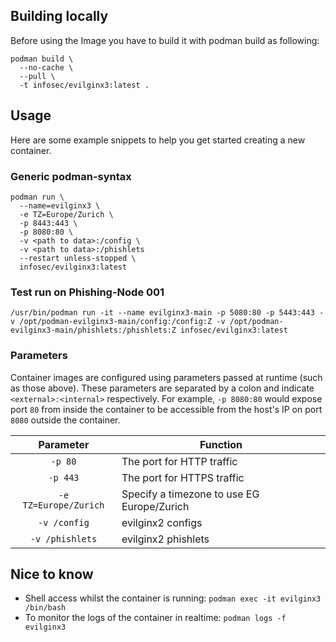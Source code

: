 ## Building locally

Before using the Image you have to build it with podman build as following:
```
podman build \
  --no-cache \
  --pull \
  -t infosec/evilginx3:latest .
```

## Usage

Here are some example snippets to help you get started creating a new container.

### Generic podman-syntax

```
podman run \
  --name=evilginx3 \
  -e TZ=Europe/Zurich \
  -p 8443:443 \
  -p 8080:80 \
  -v <path to data>:/config \
  -v <path to data>:/phishlets
  --restart unless-stopped \
  infosec/evilginx3:latest
```

### Test run on Phishing-Node 001
```
/usr/bin/podman run -it --name evilginx3-main -p 5080:80 -p 5443:443 -v /opt/podman-evilginx3-main/config:/config:Z -v /opt/podman-evilginx3-main/phishlets:/phishlets:Z infosec/evilginx3:latest
```

### Parameters

Container images are configured using parameters passed at runtime (such as those above). These parameters are separated by a colon and indicate `<external>:<internal>` respectively. For example, `-p 8080:80` would expose port `80` from inside the container to be accessible from the host's IP on port `8080` outside the container.

| Parameter | Function |
| :----: | --- |
| `-p 80` | The port for HTTP traffic |
| `-p 443` | The port for HTTPS traffic |
| `-e TZ=Europe/Zurich` | Specify a timezone to use EG Europe/Zurich|
| `-v /config` | evilginx2 configs |
| `-v /phishlets` | evilginx2 phishlets |

## Nice to know

* Shell access whilst the container is running: `podman exec -it evilginx3 /bin/bash`
* To monitor the logs of the container in realtime: `podman logs -f evilginx3`
